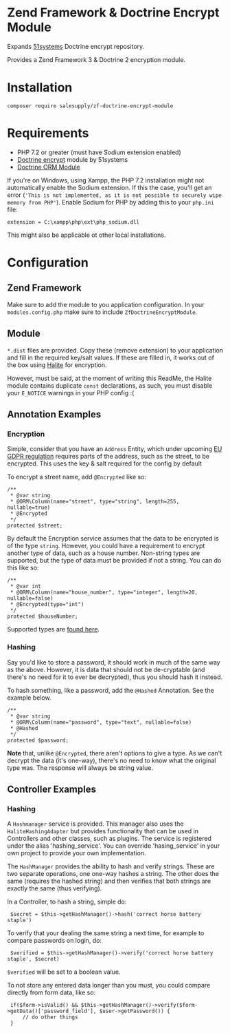 # Zend Framework & Doctrine Encrypt Module

Expands [51systems](https://github.com/51systems/doctrine-encrypt/) Doctrine encrypt repository. 

Provides a Zend Framework 3 & Doctrine 2 encryption module.

# Installation

    composer require salesupply/zf-doctrine-encrypt-module
    
# Requirements

 * PHP 7.2 or greater (must have Sodium extension enabled)
 * [Doctrine encrypt](https://github.com/51systems/doctrine-encrypt/) module by 51systems
 * [Doctrine ORM Module](https://github.com/doctrine/doctrine-orm-module/)
 
If you're on Windows, using Xampp, the PHP 7.2 installation might not automatically enable the Sodium extension. If this
the case, you'll get an error (`'This is not implemented, as it is not possible to securely wipe memory from PHP'`). 
Enable Sodium for PHP by adding this to your `php.ini` file:

    extension = C:\xampp\php\ext\php_sodium.dll

This might also be applicable ot other local installations.  

# Configuration

## Zend Framework

Make sure to add the module to you application configuration. In your `modules.config.php` make sure to include 
`ZfDoctrineEncryptModule`.

## Module

`*.dist` files are provided. Copy these (remove extension) to your application and fill in the required key/salt values. 
If these are filled in, it works out of the box using [Halite](https://github.com/paragonie/halite) for encryption. 

However, must be said, at the moment of writing this ReadMe, the Halite module contains duplicate `const` declarations,
as such, you must disable your `E_NOTICE` warnings in your PHP config :(

## Annotation Examples

### Encryption

Simple, consider that you have an `Address` Entity, which under upcoming [EU GDPR regulation](https://www.eugdpr.org/)
requires parts of the address, such as the street, to be encrypted. This uses the key & salt required for the config
by default

To encrypt a street name, add `@Encrypted` like so: 

    /**
     * @var string
     * @ORM\Column(name="street", type="string", length=255, nullable=true)
     * @Encrypted
     */
    protected $street;
    
By default the Encryption service assumes that the data to be encrypted is of the type `string`. However, you could have
a requirement to encrypt another type of data, such as a house number. Non-string types are supported, but the type of data
must be provided if not a string. You can do this like so:

    /**
     * @var int
     * @ORM\Column(name="house_number", type="integer", length=20, nullable=false)
     * @Encrypted(type="int")
     */
    protected $houseNumber;
    
Supported types are [found here](http://php.net/settype).

### Hashing

Say you'd like to store a password, it should work in much of the same way as the above. However, it is data that should
not be de-cryptable (and there's no need for it to ever be decrypted), thus you should hash it instead.

To hash something, like a password, add the `@Hashed` Annotation. See the example below.

    /**
     * @var string
     * @ORM\Column(name="password", type="text", nullable=false)
     * @Hashed
     */
    protected $password;
    
**Note** that, unlike `@Encrypted`, there aren't options to give a type. As we can't decrypt the data (it's one-way), 
there's no need to know what the original type was. The response will always be string value.

 ## Controller Examples
 
 ### Hashing
 
 A `Hashmanager` service is provided. This manager also uses the `HaliteHashingAdapter` but provides functionality that 
 can be used in Controllers and other classes, such as plugins. The service is registered under the alias 'hashing_service'.
 You can override 'hasing_service' in your own project to provide your own implementation. 
 
 The `HashManager` provides the ability to hash and verify strings. These are two separate operations, one one-way 
 hashes a string. The other does the same (requires the hashed string) and then verifies that both strings are 
 exactly the same (thus verifying).
 
 In a Controller, to hash a string, simple do:
 
     $secret = $this->getHashManager()->hash('correct horse battery staple')
     
 To verify that your dealing the same string a next time, for example to compare passwords on login, do:
 
     $verified = $this->getHashManager()->verify('correct horse battery staple', $secret)
     
 `$verified` will be set to a boolean value. 
 
 To not store any entered data longer than you must, you could compare directly from form data, like so:
 
     if($form->isValid() && $this->getHashManager()->verify($form->getData()['password_field'], $user->getPassword()) {
         // do other things
     }
     
